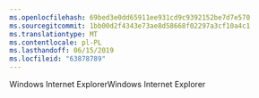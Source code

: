 ```yaml
---
ms.openlocfilehash: 69bed3e0dd65911ee931cd9c9392152be7d7e570
ms.sourcegitcommit: 1bb00d2f4343e73ae8d58668f02297a3cf10a4c1
ms.translationtype: MT
ms.contentlocale: pl-PL
ms.lasthandoff: 06/15/2019
ms.locfileid: "63878789"
---
```

<span data-ttu-id="f31bc-101">Windows Internet Explorer</span><span class="sxs-lookup"><span data-stu-id="f31bc-101">Windows Internet Explorer</span></span>